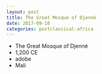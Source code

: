 ```yaml
---
layout: post
title: The Great Mosque of Djenné
date: 2017-09-10
categories: postclassical-africa
---
```


* The Great Mosque of Djenné
* 1,200 CE
* adobe
* Mali
